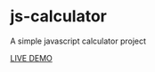 # js-calculator
A simple javascript calculator project


[LIVE DEMO](https://hrs070.github.io/js-calculator/)
